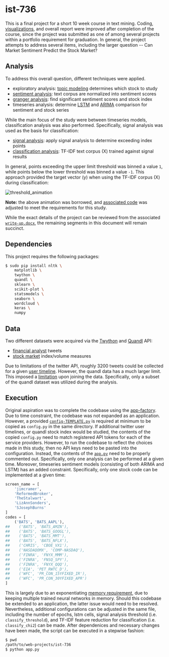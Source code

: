 # ist-736

This is a final project for a short 10 week course in text mining. Coding, [visualizations](https://github.com/jeff1evesque/ist-736/tree/master/viz), and overall report were improved after completion of the course, since the project was submitted as one of among several projects within a portfolio requirement for graduation. In general, the project attempts to address several items, including the larger question -- Can Market Sentiment Predict the Stock Market?

## Analysis

To address this overall question, different techniques were applied.

- exploratory analysis: [topic modeling](https://github.com/jeff1evesque/ist-736/blob/master/brain/algorithm/topic_model.py) determines which stock to study
- [sentiment analysis](https://github.com/jeff1evesque/ist-736/blob/master/brain/exploratory/sentiment.py): text corpus are normalized into sentiment scores
- [granger analysis](https://github.com/jeff1evesque/ist-736/blob/master/brain/algorithm/granger.py): find significant sentiment scores and stock index
- timeseries analysis: determine [LSTM](https://github.com/jeff1evesque/ist-736/blob/master/brain/algorithm/lstm.py) and [ARIMA](https://github.com/jeff1evesque/ist-736/blob/master/brain/algorithm/arima.py) comparison for sentiment and stock series

While the main focus of the study were between timeseries models, classification analysis was also performed. Specifically, signal analysis was used as the basis for classification:

- [signal analysis](https://github.com/jeff1evesque/ist-736/blob/master/brain/algorithm/peak_detection.py): apply signal analysis to determine exceeding index points
- [classification analysis](https://github.com/jeff1evesque/ist-736/blob/master/brain/algorithm/text_classifier.py): TF-IDF text corpus (X) trained against signal results

In general, points exceeding the upper limit threshold was binned a value `1`, while points below the lower threshold was binned a value `-1`. This approach provided the target vector (y) when using the TF-IDF corpus (X) during classification:

![threshold_animation](https://user-images.githubusercontent.com/2907085/65475387-66335900-de4d-11e9-992e-3d658d11c3f4.gif)

**Note:** the above animation was borrowed, and [associated code](https://stackoverflow.com/a/56451135) was adjusted to meet the requirements for this study.

While the exact details of the project can be reviewed from the associated [`write-up.docx`](https://github.com/jeff1evesque/ist-736/blob/master/write-up.docx), the remaining segments in this document will remain succinct.

## Dependencies

This project requires the following packages:

```bash
$ sudo pip install nltk \
    matplotlib \
    twython \
    quandl \
    sklearn \
    scikit-plot \
    statsmodels \
    seaborn \
    wordcloud \
    keras \
    numpy
```

## Data

Two different datasets were acquired via the [Twython](https://twython.readthedocs.io/en/latest/) and [Quandl](https://docs.quandl.com/) API:

- [financial analyst](https://github.com/jeff1evesque/ist-736/tree/master/data/twitter) tweets
- [stock market](https://github.com/jeff1evesque/ist-736/tree/master/data/quandl) index/volume measures

Due to limitations of the twitter API, roughly 3200 tweets could be collected for a given [user timeline](https://developer.twitter.com/en/docs/tweets/timelines/api-reference/get-statuses-user_timeline). However, the quandl data has a much larger limit. This imposed a [limitation](https://github.com/jeff1evesque/ist-736/blob/master/app/join_data.py) upon joining the data. Specifically, only a subset of the quandl dataset was utilized during the analysis.

## Execution

Original aspiration was to complete the codebase using the [app-factory](https://flask.palletsprojects.com/en/1.1.x/patterns/appfactories/). Due to time constraint, the codebase was not expanded as an application. However, a provided [`config-TEMPLATE.py`](https://github.com/jeff1evesque/ist-736/blob/master/config-TEMPLATE.py) is required at minimum to be copied as `config.py` in the same directory. If additional twitter user timelines, or quandl stock index would be studied, the contents of the copied `config.py` need to match registered API tokens for each of the service providers. However, to run the codebase to reflect the choices made in this study, then no API keys need to be pasted into the configuration. Instead, the contents of the [`app.py`](https://github.com/jeff1evesque/ist-736/blob/master/app.py) need to be properly commented out. Specifically, only one analysis can be performed at a given time. Moreover, timeseries sentiment models (consisting of both ARIMA and LSTM) has an added constraint. Specifically, only one stock code can be implemented at a given time:

```python
screen_name = [
    'jimcramer',
    'ReformedBroker',
    'TheStalwart',
    'LizAnnSonders',
    'SJosephBurns'
]
codes = [
    ('BATS', 'BATS_AAPL'),
##    ('BATS', 'BATS_AMZN'),
##    ('BATS', 'BATS_GOOGL'),
##    ('BATS', 'BATS_MMT'),
##    ('BATS', 'BATS_NFLX'),
##    ('CHRIS', 'CBOE_VX1'),
##    ('NASDAQOMX', 'COMP-NASDAQ'),
##    ('FINRA', 'FNYX_MMM'),
##    ('FINRA', 'FNSQ_SPY'),
##    ('FINRA', 'FNYX_QQQ'),
##    ('EIA', 'PET_RWTC_D'),
##    ('WFC', 'PR_CON_15YFIXED_IR'),
##    ('WFC', 'PR_CON_30YFIXED_APR')
]
```

This is largely due to an exponentiating [memory requirement](https://github.com/jeff1evesque/ist-736/issues/125), due to keeping multiple trained neural networks in memory. Should this codebase be extended to an application, the latter issue would need to be resolved. Nevertheless, additional configurations can be adjusted in the same file, including the number of epochs, lstm cells, signal analysis threshold (i.e. `classify_threshold`), and TF-IDF feature reduction for classification (i.e. `classify_chi2`) can be made. After dependenices and necessary changes have been made, the script can be executed in a stepwise fashion:

```bash
$ pwd
/path/to/web-projects/ist-736
$ python app.py
```
